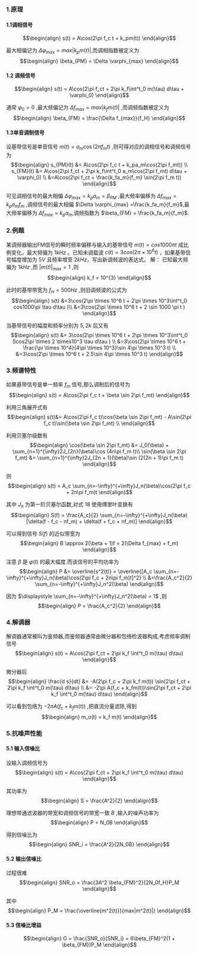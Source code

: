 ### 1.原理
#### 1.1调相信号
$$\begin{align}
    s(t) = A\cos(2\pi f_c t + k_pm(t))
\end{align}$$

最大相偏记为 $\Delta \varphi_{max} = max|k_pm(t)|$,而调相指数被定义为
$$\begin{align}
    \beta_{PM} = \Delta \varphi_{max}
\end{align}$$



#### 1.2 调频信号
$$\begin{align}
    s(t) = A\cos(2\pi f_ct + 2\pi k_f\int^t_0 m(\tau) d\tau + \varphi_0)
\end{align}$$

通常 $\varphi_0 = 0$ ,最大频偏记为 $\Delta f_{max} = max |k_fm(t)|$ ,而调频指数被定义为
$$\begin{align}
    \beta_{FM} = \frac{\Delta f_{max}}{f_H}
\end{align}$$

#### 1.3单音调制信号
设基带信号是单音信号 $m(t) = a_m\cos(2\pi f_mt)$ ,则可得对应的调相信号和调频信号为
$$\begin{align}
    s_{PM}(t) &= A\cos(2\pi f_c t + k_pa_m\cos(2\pi f_mt)) \\
    s_{FM}(t) &= A\cos(2\pi f_ct + 2\pi k_f\int^t_0 a_m\cos(2\pi f_mt) d\tau + \varphi_0) \\
    &=A\cos(2\pi f_ct + \frac{k_fa_m}{f_m} \sin(2\pi f_m t))
\end{align}$$

可见调相信号的最大相偏 $\Delta \varphi_{max} =k_pa_m = \beta_{PM}$ ,最大频率偏移为 $\Delta f_{max} = k_pa_mf_m$ ,调频信号的最大相偏 $\Delta \varphi_{max} =\frac{k_fa_m}{f_m}$,最大频率偏移为 $\Delta f_{max} = k_pa_m$,调频指数为 $\beta_{FM} = \frac{k_fa_m}{f_m}$.


### 2.例题
某调频器输出FM信号的瞬时频率偏移与输入的基带信号  $m(t)=cos1000\pi t$ 成比例变化，最大频偏为 $1kHz$ 。已知未调载波 $c(t)=3cos(2\pi \times 10^{6}t)$ ，如果基带信号幅度增加为 $5V$ 且频率增至 $2kHz$，写出新调频波的表达式。
解：
已知最大频偏为 $1kHz$ ,而 $|m(t)|_{max} = 1$ ,则
$$\begin{align}
    k_f = 10^{3}
\end{align}$$

此时的基带带宽为 $f_H = 500Hz$ ,则旧调频波的公式为
$$\begin{align}
    s(t)  &=3\cos(2\pi \times 10^6 t + 2\pi \times 10^3\int^t_0 cos1000\pi \tau d\tau )\\
    &=3\cos(2\pi \times 10^6 t + 2 \sin 1000 \pi t )
\end{align}$$

当基带信号的幅度和频率分别为 $5,2k$ 后又有
$$\begin{align}
    s(t) &=  3\cos(2\pi \times 10^6 t + 2\pi \times 10^3\int^t_0 5cos2\pi \times 2 \times10^3 \tau d\tau ) \\
    &=3\cos(2\pi \times 10^6 t + \frac{\pi \times 10^4}{4\pi \times 10^3}\sin 4\pi \times 10^3 t) \\
    &=3\cos(2\pi \times 10^6 t + 2.5\sin 4\pi \times 10^3 t) 
\end{align}$$


### 3.频谱特性
如果基带信号是单一频率 $f_m$ 信号,那么调制后的信号为
$$\begin{align}
    s(t) = A\cos(2\pi f_c t + \beta \sin 2\pi f_mt)
\end{align}$$

利用三角展开式有
$$\begin{align}
    s(t)&= A\cos(2\pi f_c t)\cos(\beta \sin 2\pi f_mt) - A\sin(2\pi f_c t)\sin(\beta \sin 2\pi f_mt) \\
\end{align}$$

利用贝塞尔级数有
$$\begin{align}
    \cos(\beta \sin 2\pi f_mt) &= J_0(\beta) + \sum_{n=1}^{\infty}2J_{2n}(\beta)\cos (4n\pi f_m t)\\
    \sin(\beta \sin 2\pi f_mt) &=  \sum_{n=1}^{\infty}2J_{2n + 1}(\beta)\sin (2(2n + 1)\pi f_m t)
\end{align}$$

则
$$\begin{align}
    s(t) = A_c \sum_{n=-\infty}^{+\infty}J_n(\beta)\cos(2\pi f_c + 2n\pi f_m)t
\end{align}$$

其中 $J_n$ 为第一阶贝塞尔函数,对式 $18$ 使用傅里叶变换有
$$\begin{align}
    S(f) = \frac{A_c}{2} \sum_{n=-\infty}^{+\infty}J_n(\beta)[\delta(f - f_c - nf_m) + \delta(f + f_c + nf_m)]
\end{align}$$

可以得到信号 $S(f)$ 的近似带宽为
$$\begin{align}
    B \approx 2(\beta + 1)f = 2(\Delta f_{max}  + f_m)
\end{align}$$

注意 $\beta$ 是 $\varphi(t)$ 的最大幅度.而该信号的平均功率为
$$\begin{align}
    P &= \overline{s^2(t)} = \overline{[A_c \sum_{n=-\infty}^{+\infty}J_n(\beta)\cos(2\pi f_c + 2n\pi f_m)t]^2} \\
    &=\frac{A_c^2}{2} \sum_{n=-\infty}^{+\infty}J_n^2(\beta)
\end{align}$$

因为 $\displaystyle  \sum_{n=-\infty}^{+\infty}J_n^2(\beta)  = 1$ ,则
$$\begin{align}
    P = \frac{A_c^2}{2}
\end{align}$$

### 4.解调器
解调器通常被叫为鉴频器,而鉴频器通常由微分器和包络检波器构成,考虑频率调制信号
$$\begin{align}
    s(t) = A\cos(2\pi f_ct + 2\pi k_f \int^t_0 m(\tau) d\tau) 
\end{align}$$

微分器后
$$\begin{align}
    \frac{d s}{dt} &= -A(2\pi f_c  + 2\pi k_f m(t)) \sin(2\pi f_ct + 2\pi k_f \int^t_0 m(\tau) d\tau) \\
    &= -2\pi A(f_c + k_fm(t))\sin(2\pi f_ct + 2\pi k_f \int^t_0 m(\tau) d\tau)
\end{align}$$

可以看到包络为 $-2\pi A(f_c + k_f m(t))$ ,把直流分量滤除,得到
$$\begin{align}
    m_o(t)  = k_f m(t)
\end{align}$$


### 5.抗噪声性能
#### 5.1 输入信噪比
设输入调频信号为
$$\begin{align}
    s(t) = A\cos(2\pi f_ct + 2\pi k_f \int^t_0 m(\tau) d\tau) 
\end{align}$$

其功率为
$$\begin{align}
    S = \frac{A^2}{2}
\end{align}$$

理想带通滤波器的带宽和调频信号的带宽一致 $B$ ,输入的噪声功率为
$$\begin{align}
    P = N_0B
\end{align}$$

得到信噪比为
$$\begin{align}
    SNR_i = \frac{A^2}{2N_0B}
\end{align}$$


#### 5.2 输出信噪比
过程很难
$$\begin{align}
    SNR_o = \frac{3A^2 \beta_{FM}^2}{2N_0f_H}P_M
\end{align}$$

其中
$$\begin{align}
    P_M = \frac{\overline{m^2(t)}}{max|m^2(t)|}
\end{align}$$

#### 5.3 信噪比增益
$$\begin{align}
    G = \frac{SNR_o}{SNR_i} = 6\beta_{FM}^2(1 + \beta_{FM})P_M
\end{align}$$